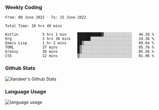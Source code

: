 ### Weekly Coding
<!--START_SECTION:waka-->

```text
From: 08 June 2022 - To: 15 June 2022

Total Time: 10 hrs 49 mins

Kotlin           5 hrs 1 min     ███████████▓░░░░░░░░░░░░░   46.28 %
Org              2 hrs 38 mins   ██████░░░░░░░░░░░░░░░░░░░   24.36 %
Emacs Lisp       1 hr 2 mins     ██▒░░░░░░░░░░░░░░░░░░░░░░   09.64 %
TOML             37 mins         █▒░░░░░░░░░░░░░░░░░░░░░░░   05.76 %
Groovy           36 mins         █▒░░░░░░░░░░░░░░░░░░░░░░░   05.56 %
CSS              12 mins         ▒░░░░░░░░░░░░░░░░░░░░░░░░   01.96 %
```

<!--END_SECTION:waka-->

### Github Stats

![Xandeer's Github Stats](https://github-readme-stats.vercel.app/api?username=xandeer&count_private=true&show_icons=true&hide_border=true&hide_title=true&exclude_repo=xandeer,xandeer.github.io&hide=contribs,prs)

### Language Usage

![language usage](https://github-readme-stats.vercel.app/api/top-langs/?username=xandeer&hide_border=true&hide_title=true&exclude_repo=xandeer,xandeer.github.io)
